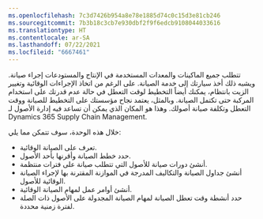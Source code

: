 ```yaml
---
ms.openlocfilehash: 7c3d7426b954a8e78e1885d74c0c15d3e81cb246
ms.sourcegitcommit: 7b3b18c3cb7e930dbf2f9f6edcb9108044033616
ms.translationtype: HT
ms.contentlocale: ar-SA
ms.lasthandoff: 07/22/2021
ms.locfileid: "6667461"
---
```

تتطلب جميع الماكينات والمعدات المستخدمة في الإنتاج والمستودعات إجراء صيانة. ويشبه ذلك أخذ سيارتك إلى خدمة الصيانة. على الرغم من اتخاذ الإجراءات الوقائية وتغيير الزيت بانتظام، يمكنك أيضاً التخطيط لوقت التعطل في حالة عدم قدرتك على استخدام المركبة حتى تكتمل الصيانة. وبالمثل، يعتمد نجاح مؤسستك على التخطيط للصيانة ووقت التعطل وتكلفة صيانة أصولك. وهذا هو المكان الذي يمكن أن تساعد فيه إدارة الأصول لـ Dynamics 365 Supply Chain Management. 

خلال هذه الوحدة، سوف تتمكن مما يلي:

- تعرف على الصيانة الوقائية.
- حدد خطط الصيانة وأقرنها بأحد الأصول.
- أنشئ دورات صيانة للأصول التي تتطلب صيانة على فترات منتظمة.
- أنشئ جداول الصيانة والتكاليف المدرجة في الموازنة المقترنة بها لإجراء الصيانة الوقائية للأصول. 
- أنشئ أوامر عمل لمهام الصيانة الوقائية. 
- حدد أنشطة وقت تعطل الصيانة لمهام الصيانة المجدولة على الأصول ذات الصلة لفترة زمنية محددة.

